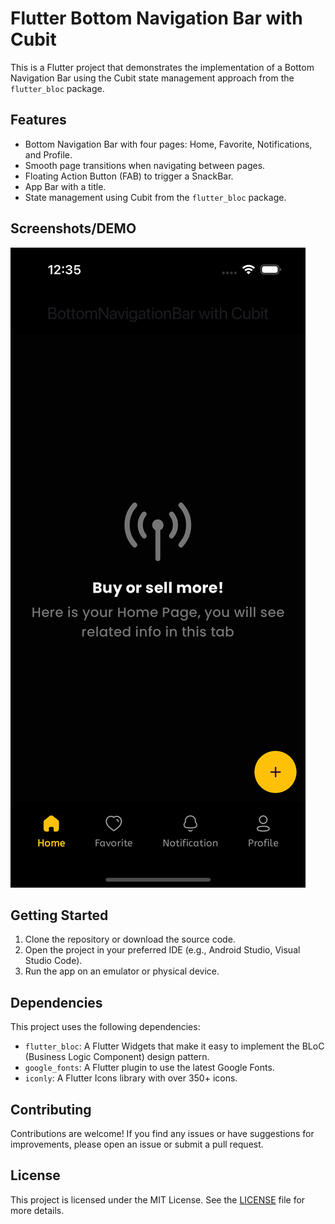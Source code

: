 # Flutter Bottom Navigation Bar with Cubit

This is a Flutter project that demonstrates the implementation of a Bottom Navigation Bar using the Cubit state management approach from the `flutter_bloc` package.

## Features

- Bottom Navigation Bar with four pages: Home, Favorite, Notifications, and Profile.
- Smooth page transitions when navigating between pages.
- Floating Action Button (FAB) to trigger a SnackBar.
- App Bar with a title.
- State management using Cubit from the `flutter_bloc` package.

## Screenshots/DEMO

![Demo UI](screenshots/demo.png)

## Getting Started

1. Clone the repository or download the source code.
2. Open the project in your preferred IDE (e.g., Android Studio, Visual Studio Code).
3. Run the app on an emulator or physical device.

## Dependencies

This project uses the following dependencies:

- `flutter_bloc`: A Flutter Widgets that make it easy to implement the BLoC (Business Logic Component) design pattern.
- `google_fonts`: A Flutter plugin to use the latest Google Fonts.
- `iconly`: A Flutter Icons library with over 350+ icons.

## Contributing

Contributions are welcome! If you find any issues or have suggestions for improvements, please open an issue or submit a pull request.

## License

This project is licensed under the MIT License. See the [LICENSE](LICENSE) file for more details.
